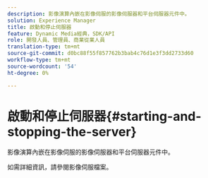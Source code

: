 ```yaml
---
description: 影像演算內嵌在影像伺服的影像伺服器和平台伺服器元件中。
solution: Experience Manager
title: 啟動和停止伺服器
feature: Dynamic Media經典，SDK/API
role: 開發人員、管理員、商業從業人員
translation-type: tm+mt
source-git-commit: d0bc88f55f857762b3bab4c76d1e3f3dd2733d60
workflow-type: tm+mt
source-wordcount: '54'
ht-degree: 0%

---
```



# 啟動和停止伺服器{#starting-and-stopping-the-server}

影像演算內嵌在影像伺服的影像伺服器和平台伺服器元件中。

如需詳細資訊，請參閱影像伺服檔案。
